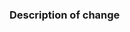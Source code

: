 <!--
Thank you for your pull request. Please provide a description above and review
the requirements below.

Bug fixes and new features should include tests and possibly benchmarks.

- [ ] Have you enabled debug builds by passing `--debug` to `./configure`?
- [ ] Have you run the test binaries under `out/{Debug,Release}/` after running
  `make -k`? Do they pass?
- [ ] If this is a change to spidershim, does the commit message begin with
  "spidershim: "?  Does it explain what the commit does?
- [ ] If this change fixes a bug (or a performance problem), is a regression
  test (or a benchmark) included?
- [ ] Is a documentation update included (if this change modifies
  existing APIs, or introduces new ones)?
-->

### Description of change
<!-- provide a description of the change below this comment -->
